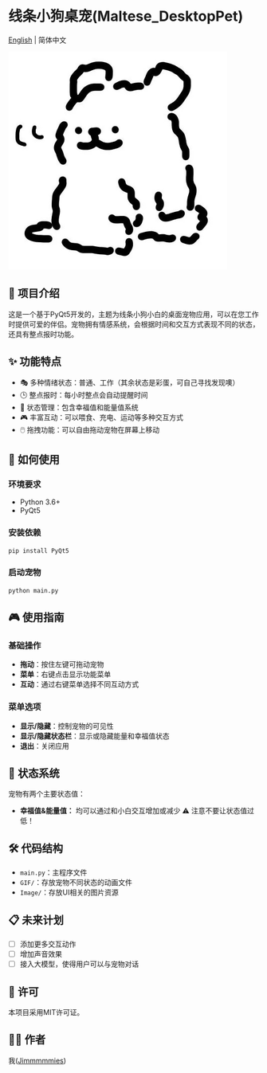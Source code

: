 # 线条小狗桌宠(Maltese_DesktopPet)

[English](README.en.md) | 简体中文

![桌面宠物预览](Image/MenuIcon.jpg)

## 📝 项目介绍

这是一个基于PyQt5开发的，主题为线条小狗小白的桌面宠物应用，可以在您工作时提供可爱的伴侣。宠物拥有情感系统，会根据时间和交互方式表现不同的状态，还具有整点报时功能。

## ✨ 功能特点

- 🎭 多种情绪状态：普通、工作（其余状态是彩蛋，可自己寻找发现噢）
- 🕒 整点报时：每小时整点会自动提醒时间
- 🔋 状态管理：包含幸福值和能量值系统
- 🎮 丰富互动：可以喂食、充电、运动等多种交互方式
- 🖱️ 拖拽功能：可以自由拖动宠物在屏幕上移动

## 🚀 如何使用

### 环境要求
- Python 3.6+
- PyQt5

### 安装依赖
```bash
pip install PyQt5
```

### 启动宠物
```bash
python main.py
```

## 🎮 使用指南

### 基础操作
- **拖动**：按住左键可拖动宠物
- **菜单**：右键点击显示功能菜单
- **互动**：通过右键菜单选择不同互动方式

### 菜单选项
- **显示/隐藏**：控制宠物的可见性
- **显示/隐藏状态栏**：显示或隐藏能量和幸福值状态
- **退出**：关闭应用

## 🔄 状态系统

宠物有两个主要状态值：
- **幸福值&能量值：** 均可以通过和小白交互增加或减少
⚠️ 注意不要让状态值过低！ 

## 🛠️ 代码结构

- `main.py`：主程序文件
- `GIF/`：存放宠物不同状态的动画文件
- `Image/`：存放UI相关的图片资源

## 📋 未来计划

- [ ] 添加更多交互动作
- [ ] 增加声音效果
- [ ] 接入大模型，使得用户可以与宠物对话

## 📜 许可

本项目采用MIT许可证。

## 👨‍💻 作者

我([Jimmmmmies](https://github.com/Jimmmmies))